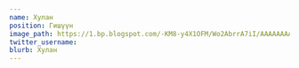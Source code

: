 ```yaml
---
name: Хулан
position: Гишүүн
image_path: https://1.bp.blogspot.com/-KM8-y4X1OFM/Wo2AbrrA7iI/AAAAAAAADNA/CrlMRJfeFyYVbRFSO1A-qMFvBoCpPp5eACLcBGAs/s1600/Hulan_member.jpg
twitter_username: 
blurb: Хулан
---
```


